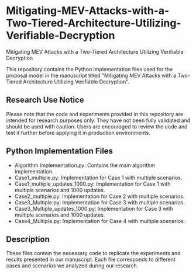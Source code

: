 # Mitigating-MEV-Attacks-with-a-Two-Tiered-Architecture-Utilizing-Verifiable-Decryption
Mitigating MEV Attacks with a Two-Tiered Architecture  Utilizing Verifiable Decryption


This repository contains the Python implementation files used for the proposal model in the manuscript titled "Mitigating MEV Attacks with a Two-Tiered Architecture Utilizing Verifiable Decryption".

## Research Use Notice
Please note that the code and experiments provided in this repository are intended for research purposes only. They have not been fully validated and should be used with caution. Users are encouraged to review the code and test it further before applying it in production environments.

## Python Implementation Files

- Algorithm Implementation.py: Contains the main algorithm implementation.
- Case1_multiple.py: Implementation for Case 1 with multiple scenarios.
- Case1_multiple_updates_1000.py: Implementation for Case 1 with multiple scenarios and 1000 updates.
- Case2_multiple.py: Implementation for Case 2 with multiple scenarios.
- Case3_Multiple.py: Implementation for Case 3 with multiple scenarios.
- Case3_Multiple_updates_1000.py: Implementation for Case 3 with multiple scenarios and 1000 updates.
- Case4_Multiple.py: Implementation for Case 4 with multiple scenarios.

## Description

These files contain the necessary code to replicate the experiments and results presented in our manuscript. Each file corresponds to different cases and scenarios we analyzed during our research. 
